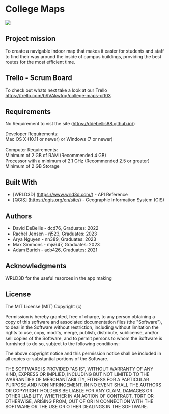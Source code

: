 # College Maps

<img src="/logo.png">

## Project mission
To create a navigable indoor map that makes it easier for students and staff to find their way around the inside of campus buildings, providing the best routes for the most efficient time.

## Trello - Scrum Board
To check out whats next take a look at our Trello
https://trello.com/b/IVAkwfqq/college-maps-ci103

## Requirements 
No Requirement to vist the site (https://ddebellis88.github.io/)

Developer Requirements:<br/>
Mac OS X (10.11 or newer) or Windows (7 or newer)<br/><br/>
Computer Requirements:<br/>
Minimum of 2 GB of RAM (Recommended 4 GB)<br/>
Processor with a minimum of 2.1 GHz (Recommended 2.5 or greater)<br/>
Minimum of 2 GB Storage<br/>

## Built With
* [WRLD3D] (https://www.wrld3d.com/) - API Reference
* [QGIS] (https://qgis.org/en/site/) - Geographic Information System (GIS)

## Authors
* David DeBellis - dcd76, Graduates: 2022
* Rachel Jensen - rj523, Graduates: 2023
* Arya Nguyen - nn389, Graduates: 2023
* Max Simmons - mjs647, Graduates: 2023
* Adam Burich - acb426, Graduates: 2021

## Acknowledgments
WRLD3D for the useful resorces in the app making

## License

The MIT License (MIT) Copyright (c)

Permission is hereby granted, free of charge, to any person obtaining a copy of this software and associated documentation files (the "Software"), to deal in the Software without restriction, including without limitation the rights to use, copy, modify, merge, publish, distribute, sublicense, and/or sell copies of the Software, and to permit persons to whom the Software is furnished to do so, subject to the following conditions:

The above copyright notice and this permission notice shall be included in all copies or substantial portions of the Software.

THE SOFTWARE IS PROVIDED "AS IS", WITHOUT WARRANTY OF ANY KIND, EXPRESS OR IMPLIED, INCLUDING BUT NOT LIMITED TO THE WARRANTIES OF MERCHANTABILITY, FITNESS FOR A PARTICULAR PURPOSE AND NONINFRINGEMENT. IN NO EVENT SHALL THE AUTHORS OR COPYRIGHT HOLDERS BE LIABLE FOR ANY CLAIM, DAMAGES OR OTHER LIABILITY, WHETHER IN AN ACTION OF CONTRACT, TORT OR OTHERWISE, ARISING FROM, OUT OF OR IN CONNECTION WITH THE SOFTWARE OR THE USE OR OTHER DEALINGS IN THE SOFTWARE.
